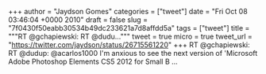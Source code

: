 
+++
author = "Jaydson Gomes"
categories = ["tweet"]
date = "Fri Oct 08 03:46:04 +0000 2010"
draft = false
slug = "7f0430f50eabb30534b49dc233621a7d8affdd5a"
tags = ["tweet"]
title = """RT @gchapiewski: RT @dudu..."""
tweet = true
micro = true
tweet_url = "https://twitter.com/jaydson/status/26715561220"
+++
RT @gchapiewski: RT @dudup: @acarlos1000 I'm anxious to see the next version of 'Microsoft Adobe Photoshop Elements CS5 2012 for Small B ...
